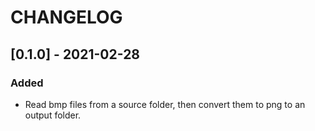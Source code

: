 # CHANGELOG

## [0.1.0] - 2021-02-28

### Added

- Read bmp files from a source folder, then convert them to png to an output folder.
